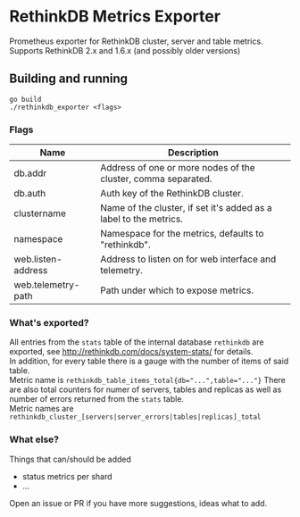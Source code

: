 # RethinkDB Metrics Exporter

Prometheus exporter for RethinkDB cluster, server and table metrics.<br>
Supports RethinkDB 2.x and 1.6.x (and possibly older versions)

## Building and running

    go build
    ./rethinkdb_exporter <flags>

### Flags

Name               | Description
-------------------|------------
db.addr            | Address of one or more nodes of the cluster, comma separated.
db.auth            | Auth key of the RethinkDB cluster.
clustername        | Name of the cluster, if set it's added as a label to the metrics.
namespace          | Namespace for the metrics, defaults to "rethinkdb".
web.listen-address | Address to listen on for web interface and telemetry.
web.telemetry-path | Path under which to expose metrics.


### What's exported?

All entries from the `stats` table of the internal database `rethinkdb` are exported,
see http://rethinkdb.com/docs/system-stats/ for details.<br>
In addition, for every table there is a gauge with the number of items of said table.<br> 
Metric name is `rethinkdb_table_items_total{db="...",table="..."}`
There are also total counters for numer of servers, tables and replicas as well as number of 
errors returned from the `stats` table.<br>
Metric names are `rethinkdb_cluster_[servers|server_errors|tables|replicas]_total`


### What else?

Things that can/should be added
- status metrics per shard 
- ...

Open an issue or PR if you have more suggestions, ideas what to add.
